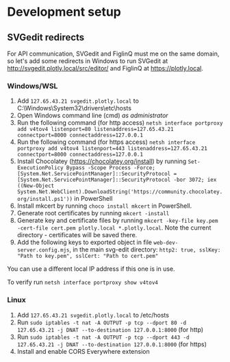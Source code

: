 # Development setup

## SVGedit redirects 

For API communication, SVGedit and FiglinQ must me on the same domain, so let's add some redirects in Windows to run SVGedit at http://svgedit.plotly.local/src/editor/ and FiglinQ at https://plotly.local.

### Windows/WSL

1. Add `127.65.43.21 svgedit.plotly.local` to C:\Windows\System32\drivers\etc\hosts
2. Open Windows command line (cmd) *as administrator*
3. Run the following command (for http access) `netsh interface portproxy add v4tov4 listenport=80 listenaddress=127.65.43.21 connectport=8000 connectaddress=127.0.0.1` 
4. Run the following command (for https access) `netsh interface portproxy add v4tov4 listenport=443 listenaddress=127.65.43.21 connectport=8000 connectaddress=127.0.0.1` 
5. Install Chocolatey (https://chocolatey.org/install) by running 
   `Set-ExecutionPolicy Bypass -Scope Process -Force; [System.Net.ServicePointManager]::SecurityProtocol = [System.Net.ServicePointManager]::SecurityProtocol -bor 3072; iex ((New-Object System.Net.WebClient).DownloadString('https://community.chocolatey.org/install.ps1'))` in PowerShell
6. Install mkcert by running `choco install mkcert` in PowerShell. 
7. Generate root certificates by running `mkcert -install`
8. Generate key and certificate files by running `mkcert -key-file key.pem -cert-file cert.pem plotly.local *.plotly.local`. Note the current directory - certificates will be saved there.
9. Add the following keys to exported object in file `web-dev-server.config.mjs`, in the main svg-edit directory:
   `http2: true,
    sslKey: "Path to key.pem",
    sslCert: "Path to cert.pem"`
 


You can use a different local IP address if this one is in use.  

To verify run `netsh interface portproxy show v4tov4`

### Linux

1. Add `127.65.43.21 svgedit.plotly.local` to /etc/hosts
2. Run `sudo iptables -t nat -A OUTPUT -p tcp --dport 80 -d 127.65.43.21 -j DNAT --to-destination 127.0.0.1:8000` (for http)
3. Run `sudo iptables -t nat -A OUTPUT -p tcp --dport 443 -d 127.65.43.21 -j DNAT --to-destination 127.0.0.1:8000` (for https)
4. Install and enable CORS Everywhere extension
